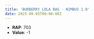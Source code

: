 ```yaml
---
title: 'BURBERRY LOLA BAG - NIMBUS 1.0'
date: 2025-08-05T00:00:00Z
---
```

- **RAP**: 703
- **Value**: -1
